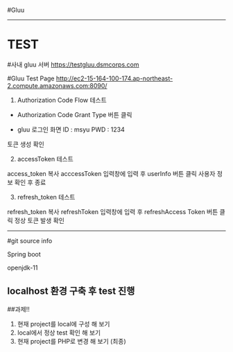 #Gluu

----------------------------------------------------------------------------
# TEST

#사내 gluu 서버
https://testgluu.dsmcorps.com


#Gluu Test Page
http://ec2-15-164-100-174.ap-northeast-2.compute.amazonaws.com:8090/


1. Authorization Code Flow 테스트

- Authorization Code Grant Type 버튼 클릭

- gluu 로그인 화면
ID : msyu
PWD : 1234

토큰 생성 확인

2. accessToken 테스트

access_token 복사
acccessToken 입력창에 입력 후 userInfo 버튼 클릭
사용자 정보 확인 후 종료

3. refresh_token 테스트

refresh_token  복사
refreshToken 입력창에 입력 후 refreshAccess Token 버튼 클릭
정상 토큰 발생 확인

----------------------------------------------------------------------------
#git source info

Spring boot

openjdk-11

localhost 환경 구축 후 test 진행
----------------------------------------------------------------------------

##과제!!
1. 현재 project를 local에 구성 해 보기
2. local에서 정상 test 확인 해 보기
3. 현재 project를 PHP로 변경 해 보기 (최종)


